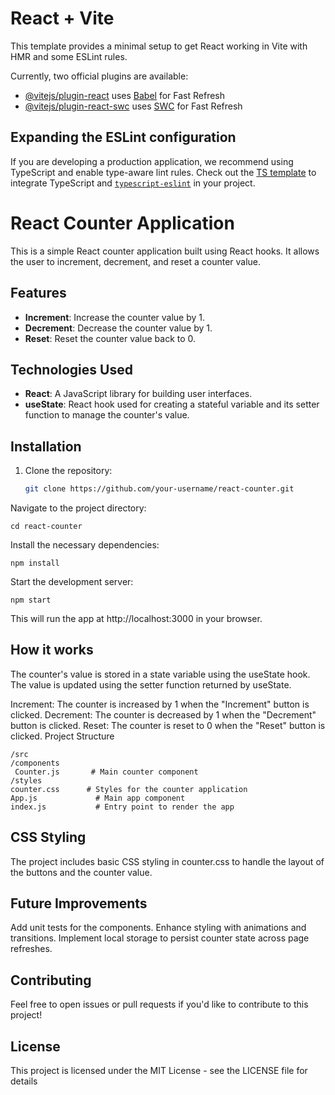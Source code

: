# React + Vite

This template provides a minimal setup to get React working in Vite with HMR and some ESLint rules.

Currently, two official plugins are available:

- [@vitejs/plugin-react](https://github.com/vitejs/vite-plugin-react/blob/main/packages/plugin-react/README.md) uses [Babel](https://babeljs.io/) for Fast Refresh
- [@vitejs/plugin-react-swc](https://github.com/vitejs/vite-plugin-react-swc) uses [SWC](https://swc.rs/) for Fast Refresh

## Expanding the ESLint configuration

If you are developing a production application, we recommend using TypeScript and enable type-aware lint rules. Check out the [TS template](https://github.com/vitejs/vite/tree/main/packages/create-vite/template-react-ts) to integrate TypeScript and [`typescript-eslint`](https://typescript-eslint.io) in your project.


# React Counter Application

This is a simple React counter application built using React hooks. It allows the user to increment, decrement, and reset a counter value.

## Features
- **Increment**: Increase the counter value by 1.
- **Decrement**: Decrease the counter value by 1.
- **Reset**: Reset the counter value back to 0.

## Technologies Used
- **React**: A JavaScript library for building user interfaces.
- **useState**: React hook used for creating a stateful variable and its setter function to manage the counter's value.

## Installation

1. Clone the repository:
   ```bash
   git clone https://github.com/your-username/react-counter.git
Navigate to the project directory:

    cd react-counter
Install the necessary dependencies:

    npm install
Start the development server:

    npm start
This will run the app at http://localhost:3000 in your browser.

## How it works
The counter's value is stored in a state variable using the useState hook. The value is updated using the setter function returned by useState.

Increment: The counter is increased by 1 when the "Increment" button is clicked.
Decrement: The counter is decreased by 1 when the "Decrement" button is clicked.
Reset: The counter is reset to 0 when the "Reset" button is clicked.
Project Structure

    /src
    /components
     Counter.js       # Main counter component
    /styles
    counter.css      # Styles for the counter application
    App.js             # Main app component
    index.js           # Entry point to render the app
## CSS Styling
The project includes basic CSS styling in counter.css to handle the layout of the buttons and the counter value.

## Future Improvements
Add unit tests for the components.
Enhance styling with animations and transitions.
Implement local storage to persist counter state across page refreshes.

## Contributing
Feel free to open issues or pull requests if you'd like to contribute to this project!

## License
This project is licensed under the MIT License - see the LICENSE file for details
